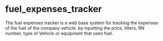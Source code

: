 # fuel_expenses_tracker
The fuel expenses tracker is a web base system for tracking the expenses of the fuel of the company vehicle. by inputting the price, litters, RN number, type of Vehicle or equipment that uses fuel.
